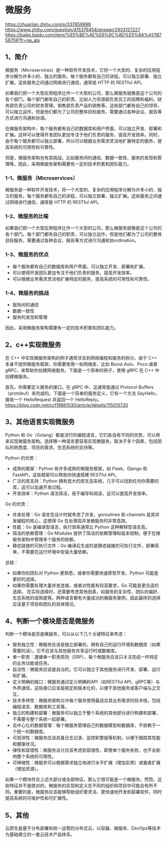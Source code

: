 # 微服务
https://zhuanlan.zhihu.com/p/337859999
https://www.zhihu.com/question/415376454/answer/2933127227
https://baike.baidu.com/item/%E5%BE%AE%E6%9C%8D%E5%8A%A1/18758759?fr=ge_ala

## 1、简介
微服务（Microservices）是一种软件开发技术，它将一个大型的、复杂的应用程序分解为许多小的、独立的服务。每个服务都有自己的进程，可以独立部署、独立扩展。这些服务之间通过网络进行通信，通常是 HTTP 的 RESTful API。

如果我们把一个大型应用程序比作一个大型的公司，那么微服务就像是这个公司的各个部门。每个部门都有自己的职责，比如人力资源部负责员工的招聘和福利，财务部负责公司的财务管理，销售部负责产品的销售等。这些部门都有自己的领导，可以独立运作，但是他们都为了公司的整体目标服务，需要通过各种会议、报告等方式进行沟通和协调。

在微服务架构中，每个服务都有自己的数据库和用户界面，可以独立开发、部署和扩展。这样可以使得开发团队更加专注于他们负责的服务，提高开发效率。同时，由于每个服务都可以独立部署，所以可以根据业务需求灵活地扩展特定的服务，提高系统的可用性和可靠性。

但是，微服务架构也有其挑战，比如服务间的通信、数据一致性、服务的发现和管理等。因此，采用微服务架构需要有一定的技术积累和团队能力。

### 1-1、微服务（Microservices）
微服务是一种软件开发技术，将一个大型的、复杂的应用程序分解为许多小的、独立的服务。每个服务都有自己的进程，可以独立部署、独立扩展。这些服务之间通过网络进行通信，通常是 HTTP 的 RESTful API。

### 1-2、微服务的比喻
如果我们把一个大型应用程序比作一个大型的公司，那么微服务就像是这个公司的各个部门。每个部门都有自己的职责，可以独立运作，但是他们都为了公司的整体目标服务，需要通过各种会议、报告等方式进行沟通和协ordination。

### 1-3、微服务的优点
- 每个服务都有自己的数据库和用户界面，可以独立开发、部署和扩展。
- 可以使得开发团队更加专注于他们负责的服务，提高开发效率。
- 可以根据业务需求灵活地扩展特定的服务，提高系统的可用性和可靠性。

### 1-4、微服务的挑战
- 服务间的通信
- 数据一致性
- 服务的发现和管理

因此，采用微服务架构需要有一定的技术积累和团队能力。

## 2、c++实现微服务
在 C++ 中实现微服务架构的例子通常涉及到网络编程和服务的拆分。由于 C++ 本身不提供微服务框架，你需要使用一些网络库，比如 Boost.Asio、Poco 或者 gRPC，来帮助你创建网络服务。下面是一个简单的例子，使用 gRPC 在 C++ 中创建微服务。

首先，你需要定义服务的接口。在 gRPC 中，这通常是通过 Protocol Buffers（protobuf）来完成的。下面是一个简单的服务定义，它有一个方法 SayHello，接收一个 HelloRequest 并返回一个 HelloReply。
https://blog.csdn.net/ccf19881030/article/details/115013720

## 3、其他语言实现微服务
Python 和 Go（Golang）都是流行的编程语言，它们各自有不同的优势，可以用来实现微服务架构。选择哪一种语言更容易实现微服务，取决于多个因素，包括团队的熟悉度、项目的需求、生态系统的支持等。

Python 的优势：
- 成熟的框架：Python 有许多成熟的微服务框架，如 Flask、Django 和 FastAPI，这些框架可以帮助你快速搭建 RESTful API。
- 广泛的库支持：Python 拥有庞大的库生态系统，几乎可以找到任何你需要的库，这可以加速开发过程。
- 开发效率：Python 语法简洁，易于编写和阅读，这可以提高开发效率。

Go 的优势：
- 并发处理：Go 语言在设计时就考虑了并发，goroutines 和 channels 是其并发编程的核心，这使得 Go 在处理高并发微服务时非常高效。
- 性能：Go 是编译型语言，执行效率通常比 Python 这种解释型语言高。
- 简洁的依赖管理：Go Modules 提供了简洁的依赖管理和版本控制，便于在微服务架构中管理多个服务的依赖。
- 静态链接的可执行文件：Go 编译后生成的是静态链接的可执行文件，部署简单，不需要在运行环境中安装大量依赖。

总结：
- 如果你的团队对 Python 更熟悉，或者你需要快速原型开发，Python 可能是更好的选择。
- 如果你需要处理大量并发连接，或者对性能有较高要求，Go 可能是更合适的选择。
在实际选择时，还需要考虑其他因素，如服务的复杂性、团队的偏好、生态系统的成熟度等。两种语言都有大量成功的微服务案例，因此最终的选择应该基于项目和团队的具体情况。

## 4、判断一个模块是否是微服务
判断一个模块是否是微服务，可以从以下几个关键特征来考虑：

- 服务独立性：微服务应该是独立部署的，拥有自己的运行环境和数据库（如果需要的话）。它不应该与其他服务共享运行时或数据库。
- 单一职责：遵循单一职责原则（SRP），每个微服务应该只关注完成一件特定的业务功能或任务。
- 自治性：微服务应该是自治的，它可以独立于其他服务进行开发、部署、运行和扩展。
- 定义明确的接口：微服务通过定义明确的API（如RESTful API、gRPC等）与外界通信，这些接口应该是稳定和版本化的，以便于其他服务或客户端与之交互。
- 技术多样性：微服务架构允许每个服务使用最适合其业务需求的技术栈，包括编程语言、数据库和工具等。
- 独立的构建和部署：微服务可以独立于整个系统的其他部分进行构建和部署，不需要与整个系统一起部署。
- 去中心化的数据管理：每个微服务管理自己的数据模型和数据库，不依赖于一个统一的数据库。
- 可观测性：微服务应该具备日志记录、监控和警报等机制，以便于跟踪其性能和健康状况。
- 弹性和容错性：微服务设计应该考虑到容错性，即使单个服务失败，也不会影响整个系统的可用性。
- 可伸缩性：微服务可以根据需求独立地进行水平扩展（增加实例）或垂直扩展（增加资源）。

如果一个模块符合上述大部分或全部特征，那么它很可能是一个微服务。然而，这些特征并不是绝对的，微服务的实现和定义在不同的组织和项目中可能会有所不同。重要的是，微服务应该能够帮助组织更灵活、更快速地开发和部署软件，同时提高系统的可维护性和可扩展性。

## 5、其他
云原生是基于分布部署和统一运管的分布式云，以容器、微服务、DevOps等技术为基础建立的一套云技术产品体系。
